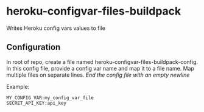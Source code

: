# heroku-configvar-files-buildpack
Writes Heroku config vars values to file

## Configuration
In root of repo, create a file named heroku-configvar-files-buildpack-config.
In this config file, provide a config var name and map it to a file name.  Map multiple files on separate lines.
_End the config file with an empty newline_

Example:
```
MY_CONFIG_VAR:my_config_var_file
SECRET_API_KEY:api_key

```
